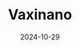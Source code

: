 ---  
layout: startup_page  
title: "Vaxinano"  
id: "vaxinano.com"  
permalink: "/vaxinanovaxinano.com10292024/"  
website: "https://www.vaxinano.com/"  
funding_round: ""  
funding_amount: "€6M"  
investors: "TCD Capital, Captech Santé, Nord France Amorçage (NFA), Wiseed, a group of business angels, BPI France"  
about: "Vaxinano is a French biotech company developing nasal vaccines for infectious diseases. Its innovative, adjuvant-free platform offers high stability and ease of global distribution, addressing unmet needs in both human and animal health. The company's technology has shown efficacy against various pathogens across multiple species."  
markets: "Biotech, Vaccines, Therapeutics, Nanotechnology, Animal Health, Human Health"  
hq: "Loos, Hauts-de-France, France"  
founded_year: "2016"  
linkedin: "https://www.linkedin.com/company/vaxinano"  
twitter: "https://twitter.com/vaxinano"  
instagram: ""  
facebook: "https://www.facebook.com/Vaxinano-1730480803717386"  
crunchbase: "https://www.crunchbase.com/organization/vaxinano"  
pitchbook: "https://pitchbook.com/profiles/company/264705-76"  

date_display: "29-Oct-2024"  
date: "2024-10-29"

# SEO Optimization  
meta_title: "Vaxinano -  Funding (€6M)"  
meta_description: "Vaxinano, Vaxinano is a French biotech company developing nasal vaccines for infectious diseases. Its innovative, adjuvant-free platform offers high stability a..."  
meta_keywords: "Vaxinano, Biotech, Vaccines, Therapeutics, Nanotechnology, Animal Health, Human Health,  funding"  
canonical_url: "https://startup.projectstartups.com/vaxinanovaxinano.com10292024/"  
---